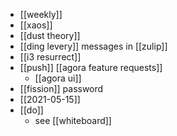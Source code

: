 - [[weekly]]
- [[xaos]]
- [[dust theory]]
- [[ding levery]] messages in [[zulip]]
- [[i3 resurrect]]
- [[push]] [[agora feature requests]]
	- [[agora ui]]
- [[fission]] password
- [[2021-05-15]]
- [[do]]
	 - see [[whiteboard]]